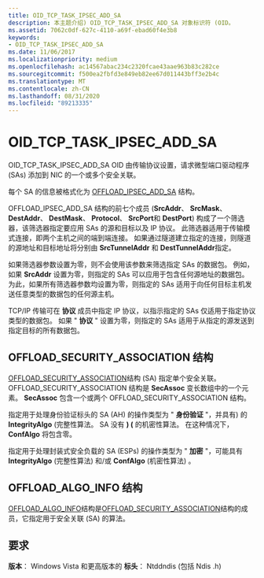 ```yaml
---
title: OID_TCP_TASK_IPSEC_ADD_SA
description: 本主题介绍) OID_TCP_TASK_IPSEC_ADD_SA 对象标识符 (OID。
ms.assetid: 7062c0df-627c-4110-a69f-ebad60f4e3b8
keywords:
- OID_TCP_TASK_IPSEC_ADD_SA
ms.date: 11/06/2017
ms.localizationpriority: medium
ms.openlocfilehash: ac14567abac234c2320fcae43aae963b83c282ce
ms.sourcegitcommit: f500ea2fbfd3e849eb82ee67d011443bff3e2b4c
ms.translationtype: MT
ms.contentlocale: zh-CN
ms.lasthandoff: 08/31/2020
ms.locfileid: "89213335"
---
```

# <a name="oid_tcp_task_ipsec_add_sa"></a>OID_TCP_TASK_IPSEC_ADD_SA

OID_TCP_TASK_IPSEC_ADD_SA OID 由传输协议设置，请求微型端口驱动程序 (SAs) 添加到 NIC 的一个或多个安全关联。

每个 SA 的信息被格式化为 [OFFLOAD_IPSEC_ADD_SA](/windows-hardware/drivers/ddi/ntddndis/ns-ntddndis-_offload_ipsec_add_sa) 结构。

OFFLOAD_IPSEC_ADD_SA 结构的前七个成员 (**SrcAddr**、 **SrcMask**、 **DestAddr**、 **DestMask**、 **Protocol**、 **SrcPort**和 **DestPort**) 构成了一个筛选器，该筛选器指定要应用 SAs 的源和目标以及 IP 协议。 此筛选器适用于传输模式连接，即两个主机之间的端到端连接。 如果通过隧道建立指定的连接，则隧道的源地址和目标地址将分别由 **SrcTunnelAddr** 和 **DestTunnelAddr**指定。

如果筛选器参数设置为零，则不会使用该参数来筛选指定 SAs 的数据包。 例如，如果 **SrcAddr** 设置为零，则指定的 SAs 可以应用于包含任何源地址的数据包。 为此，如果所有筛选器参数均设置为零，则指定的 SAs 适用于向任何目标主机发送任意类型的数据包的任何源主机。

TCP/IP 传输可在 **协议** 成员中指定 IP 协议，以指示指定的 SAs 仅适用于指定协议类型的数据包。 如果 " **协议** " 设置为零，则指定的 SAs 适用于从指定的源发送到指定目标的所有数据包。

## <a name="offload_security_association-structure"></a>OFFLOAD_SECURITY_ASSOCIATION 结构

[OFFLOAD_SECURITY_ASSOCIATION](/windows-hardware/drivers/ddi/ntddndis/ns-ntddndis-_offload_security_association)结构 (SA) 指定单个安全关联。 OFFLOAD_SECURITY_ASSOCIATION 结构是 **SecAssoc** 变长数组中的一个元素。 **SecAssoc** 包含一个或两个 OFFLOAD_SECURITY_ASSOCIATION 结构。

指定用于处理身份验证标头的 SA (AH) 的操作类型为 " **身份验证** "，并具有) 的 **IntegrityAlgo** (完整性算法。 SA 没有 **)  (** 的机密性算法。 在这种情况下， **ConfAlgo** 将包含零。

指定用于处理封装式安全负载的 SA (ESPs) 的操作类型为 " **加密** "，可能具有 **IntegrityAlgo** (完整性算法) 和/或 **ConfAlgo** (机密性算法) 。

## <a name="offload_algo_info-structure"></a>OFFLOAD_ALGO_INFO 结构

[OFFLOAD_ALGO_INFO](/windows-hardware/drivers/ddi/ntddndis/ns-ntddndis-_offload_algo_info)结构是[OFFLOAD_SECURITY_ASSOCIATION](/windows-hardware/drivers/ddi/ntddndis/ns-ntddndis-_offload_security_association)结构的成员，它指定用于安全关联 (SA) 的算法。

## <a name="requirements"></a>要求

**版本**： Windows Vista 和更高版本的 **标头**： Ntddndis (包括 Ndis .h) 